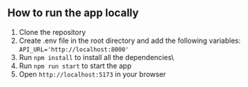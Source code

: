 ## How to run the app locally
1. Clone the repository
2. Create .env file in the root directory and add the following variables:
```API_URL='http://localhost:8000'```
3. Run `npm install` to install all the dependencies\
4. Run `npm run start` to start the app
5. Open `http://localhost:5173` in your browser